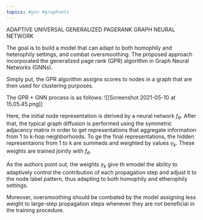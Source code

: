 ```yaml
---
topics: #gnn #graphnets 
---
```


 

ADAPTIVE UNIVERSAL GENERALIZED PAGERANK GRAPH NEURAL NETWORK


The goal is to build a model that can adapt to both homophily and heterophily settings, and combat oversmoothing. The proposed approach incorporated the generalized page rank (GPR) algorithm in Graph Neural Networks (GNNs).

Simply put, the GPR algorithm assigns scores to nodes in a graph that are then used for clustering purposes.

 The GPR + GNN process is as follows:
![[Screenshot 2021-05-10 at 15.05.45.png]]

Here, the initial node representation is derived by a neural network $f_{\theta}$.
After that, the typical graph diffusion is performed using the symmetric adjacency matrix in order to get representations that aggregate information from 1 to k-hop neighborhoods.
To ge the final representations, the hidden representaions from 1 to k are summeds and weighted by values $\gamma_k$. These weights are trained jointly with $f_{\theta}$.

As the authors point out, the weights  $\gamma_k$ give th emodel  the ability to adaptively control the contribution of each propagation step and adjust it to the node label pattern, thus adapting to both homophily and etherophily settings. 

Moreover, oversmoothing should be combated by the model assigning less weight to large-step propagation steps whenever they are not beneficial in the training procedure.